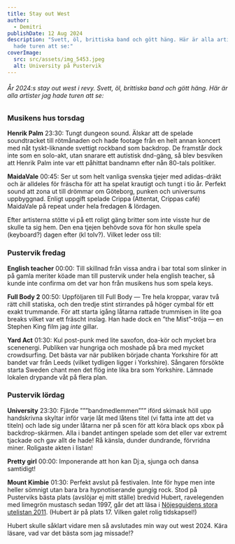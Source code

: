```yaml
---
title: Stay out West
author:
  - Demitri
publishDate: 12 Aug 2024
description: "Svett, öl, brittiska band och gött häng. Här är alla artister jag
  hade turen att se:"
coverImage:
  src: src/assets/img_5453.jpeg
  alt: University på Pustervik
---
```

###### År 2024:s stay out west i revy. Svett, öl, brittiska band och gött häng. Här är alla artister jag hade turen att se:

### Musikens hus torsdag
**Henrik Palm** 23:30: Tungt dungeon sound. Älskar att de spelade soundtracket till rötmånaden och hade footage från en helt annan koncert med nåt tyskt-liknande svettigt rockband som backdrop. De framstår dock inte som en solo-akt, utan snarare ett autistisk dnd-gäng, så blev besviken att Henrik Palm inte var ett påhittat bandnamn efter nån 80-tals politiker.

**MaidaVale** 00:45: Ser ut som helt vanliga svenska tjejer med adidas-dräkt och är alldeles för fräscha för att ha spelat krautigt och tungt i tio år. Perfekt sound att zona ut till drömmar om Göteborg, punken och universums uppbyggnad. Enligt uppgift spelade Crippa (Attentat, Crippas café) MaidaVale på repeat under hela fredagen & lördagen.

Efter artisterna stötte vi på ett roligt gäng britter som inte visste hur de skulle ta sig hem. Den ena tjejen behövde sova för hon skulle spela (keyboard?) dagen efter (kl tolv?). Vilket leder oss till:

### Pustervik fredag
**English teacher** 00:00: Till skillnad från vissa andra i bar total som slinker in på gamla meriter köade man till pustervik under hela english teacher, så kunde inte confirma om det var hon från musikens hus som spela keys.

**Full Body 2** 00:50: Uppföljaren till Full Body — Tre hela kroppar, varav två rätt chill statiska, och den tredje stint stirrandes på höger cymbal för ett exakt trummande. För att starta igång låtarna rattade trummisen in lite goa breaks vilket var ett fräscht inslag. Han hade dock en ”the Mist”-tröja — en Stephen King film jag *inte* gillar.

**Yard Act** 01:30: Kul post-punk med lite saxofon, doa-kör och mycket bra scenenergi. Publiken var hungriga och moshade på bra med mycket crowdsurfing. Det bästa var när publiken började chanta Yorkshire för att bandet var från Leeds (vilket tydligen ligger i Yorkshire). Sångaren försökte starta Sweden chant men det flög inte lika bra som Yorkshire. Lämnade lokalen drypande våt på flera plan.

### Pustervik lördag
**University** 23:30: Fjärde ”””bandmedlemmen””” iförd skimask höll upp handskrivna skyltar inför varje låt med låtens titel (vi fatta inte att det va titeln) och lade sig under låtarna ner på scen för att köra black ops xbox på backdrop-skärmen. Alla i bandet antingen spelade som det eller var extremt tjackade och gav allt de hade! Rå känsla, dunder dundrande, förvridna miner. Roligaste akten i listan!

**Pretty girl** 00:00: Imponerande att hon kan Dj:a, sjunga och dansa samtidigt! 

**Mount Kimbie** 01:30: Perfekt avslut på festivalen. Inte för hype men inte heller sömnigt utan bara bra hypnotiserande gungig rock. Stod på Pusterviks bästa plats (avslöjar ej mitt ställe) bredvid Hubert, ravelegenden med limegrön mustasch sedan 1997, går det att läsa i [Nöjesguidens stora utelistan 2011](https://ng.se/artiklar/stora-utelistan-goteborg). (Hubert är på plats 17. Vilken galet rolig tidskapsel!) 

Hubert skulle såklart vidare men så avslutades min way out west 2024. Kära läsare, vad var det bästa som jag missade!?
